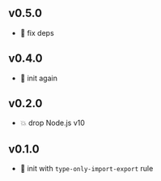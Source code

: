 ## v0.5.0

* 🌱 fix deps

## v0.4.0

* 🐣 init again

## v0.2.0

* 💥 drop Node.js v10

## v0.1.0

* 🐣 init with `type-only-import-export` rule
